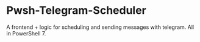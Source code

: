 # Pwsh-Telegram-Scheduler
A frontend + logic for scheduling and sending messages with telegram. All in PowerShell 7.

